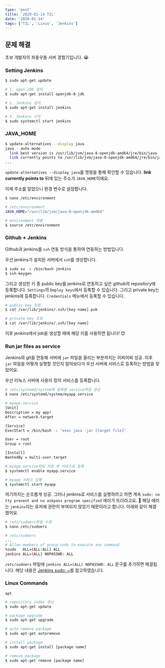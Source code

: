 ```yaml
---
type: 'post'
title: '2020-01-14 TIL'
date: '2020-01-14'
tags: ['TIL', 'Linux', 'Jenkins']
---
```


## 문제 해결

초보 개발자의 좌충우돌 서버 경험기입니다. 😭

### Setting Jenkins

```bash
$ sudo apt-get update

# 1. open JDK 설치
$ sudo apt-get install openjdk-8-jdk

# 2. Jenkins 설치
$ sudo apt-get install jenkins

# 3. Jenkins 시작
$ sudo systemctl start jenkins
```

### JAVA_HOME

```bash
$ update-alternatives --display java
java - auto mode
  link best version is /usr/lib/jvm/java-8-openjdk-amd64/jre/bin/java
  link currently points to /usr/lib/jvm/java-8-openjdk-amd64/jre/bin/java
...
```

`update-alternatives --display java`를 명령을 통해 확인할 수 있습니다. **link currently points to** 뒤에 있는 주소가 `JAVA_HOME`이에요.

이제 주소를 알았으니 환경 변수로 설정합니다.

```bash
$ nano /etc/environment

# /etc/environment
JAVA_HOME="/usr/lib/jvm/java-8-openjdk-amd64"

# environment 적용
$ source /etc/environment
```

### Github + Jenkins

Github과 jenkins를 `ssh` 연동 방식을 통하여 연동하는 방법입니다.

우선 jenkins가 설치된 서버에서 `ssh`를 생성합니다.

```bash
$ sudo su -s /bin/bash jenkins
$ ssh-keygen
```

그리고 생성한 키 중 public key를 jenkins로 연동하고 싶은 github의 repository에 등록합니다. `Settings`의 `Deploy keys`에서 등록할 수 있습니다. 그리고 private key는 jenkins에 등록합니다. `Credentials` 메뉴에서 등록할 수 있습니다.

```bash
# public key 조회
$ cat /var/lib/jenkins/.ssh/[key name].pub

# private key 조회
$ cat /var/lib/jenkins/.ssh/[key name]
```

이후 jenkins에서 job을 생성할 때에 해당 키를 사용하면 됩니다! 😊

### Run jar files as service

Jenkins와 git을 연동해 서버에 `jar` 파일을 올리는 부분까지는 어찌어찌 성공. 이후 `jar` 파일을 어떻게 실행할 것인지 알아보다가 우선 서버에 서비스로 등록하는 방법을 찾았어요.

우선 리눅스 서버에 사용자 정의 서비스를 등록합니다.

```bash
# /etc/systemd/system에 등록할 service파일 생성
$ nano /etc/systemd/system/myapp.service

# myapp.service
[Unit]
Description = my app!
After = network.target

[Service]
ExecStart = /bin/bash -c "exec java -jar [target file]"

User = root
Group = root

[Install]
WantedBy = multi-user.target

# myapp.service파일 저장 후 서비스로 등록
$ systemctl enable myapp.service

# myapp 서비스 실행
$ systemctl start myapp
```

여기까지는 순조롭게 성공. 그러나 jenkins로 서비스를 실행하려고 하면 계속 `sudo: no tty present and no askpass program specified` 에러가 뜨더라고요. 🤣 해당 에러는 `jenkins`라는 유저에 권한이 부여되지 않았기 때문이라고 합니다. 아래와 같이 해결했어요.

```bash
# /etc/sudoers파일 수정
$ nano /etc/sudoers

# /etc/sudoers
...
# Allow members of group sudo to execute any command
%sudo   ALL=(ALL:ALL) ALL
jenkins ALL=(ALL) NOPASSWD: ALL
```

`/etc/sudoers` 파일에 `jenkins ALL=(ALL) NOPASSWD: ALL` 문구를 추가하면 해결됩니다. 해당 내용은 [Jenkins sudo: ~](https://stackoverflow.com/questions/37603621/jenkins-sudo-no-tty-present-and-no-askpass-program-specified-with-nopasswd)를 참고하였습니다.

### Linux Commands

`apt`

```bash
# repository index 갱신
$ sudo apt-get update

# package upgrade
$ sudo apt-get upgrade

# auto remove package
$ sudo apt-get autoremove

# install package
$ sudo apt-get install [package name]

# remove package
$ sudo apt-get remove [package name]
```
